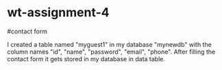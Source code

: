 # wt-assignment-4
#contact form



I created a table named "myguest1" in my database "mynewdb" with the column names "id", "name", "password", "email", "phone". After filling the contact form it gets stored in my database in data table.

